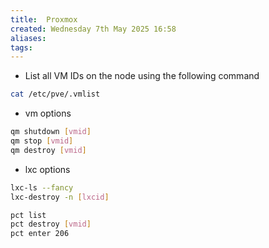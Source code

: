 ```yaml
---
title:  Proxmox
created: Wednesday 7th May 2025 16:58
aliases: 
tags: 
---
```

- List all VM IDs on the node using the following command

```bash
cat /etc/pve/.vmlist
```

- vm options

```bash
qm shutdown [vmid]
qm stop [vmid]
qm destroy [vmid]
```

- lxc options

```bash
lxc-ls --fancy
lxc-destroy -n [lxcid]

pct list
pct destroy [vmid]
pct enter 206
```
